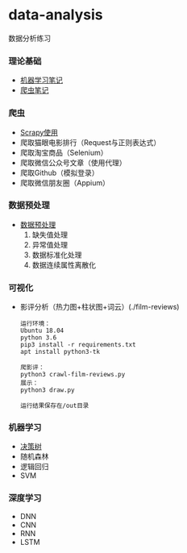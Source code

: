 # data-analysis
数据分析练习


### 理论基础
- [机器学习笔记](https://www.processon.com/view/link/5ccef770e4b085d010905bc0)
- [爬虫笔记](crawler/crawler.md)

### 爬虫
- [Scrapy使用](crawler/scrapy-practice.md)
- 爬取猫眼电影排行（Request与正则表达式）
- 爬取淘宝商品（Selenium）
- 爬取微信公众号文章（使用代理）
- 爬取Github（模拟登录）
- 爬取微信朋友圈（Appium）
### 数据预处理
- [数据预处理](./pre-process/pre-process.py)
    1. 缺失值处理
    2. 异常值处理
    3. 数据标准化处理
    4. 数据连续属性离散化
### 可视化
- 影评分析（热力图+柱状图+词云）(./film-reviews)
    ```
    运行环境：
    Ubuntu 18.04
    python 3.6
    pip3 install -r requirements.txt
    apt install python3-tk
    
    爬影评：
    python3 crawl-film-reviews.py
    展示：
    python3 draw.py
    
    运行结果保存在/out目录
    ```
### 机器学习
- [决策树](./machine-learning/decisionTree.py)
- 随机森林
- 逻辑回归
- SVM
### 深度学习
- DNN
- CNN
- RNN
- LSTM